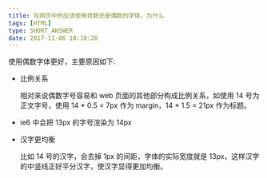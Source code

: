 ```yaml
---
title: 在网页中的应该使用奇数还是偶数的字体，为什么
tags: [HTML]
type: SHORT_ANSWER
date: 2017-11-06 18:10:20
---
```


使用偶数字体更好，主要原因如下:

- 比例关系

  相对来说偶数字号容易和 web 页面的其他部分构成比例关系，如使用 14 号为正文字号，使用 14 \* 0.5 = 7px 作为 margin，14 \* 1.5 = 21px 作为标题。

- ie6 中会把 13px 的字号渲染为 14px

- 汉字更均衡

  比如 14 号的汉字，会去掉 1px 的间距，字体的实际宽度就是 13px，这样汉字的中竖线正好平分汉字，使汉字显得更加均衡。
